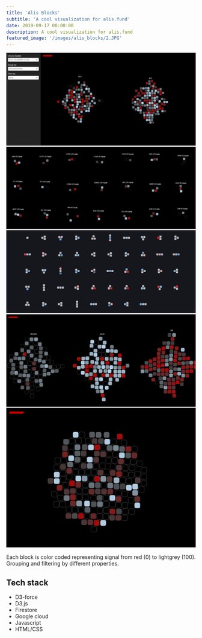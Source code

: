 ```yaml
---
title: 'Alis Blocks'
subtitle: 'A cool visualization for alis.fund'
date: 2019-09-17 00:00:00
description: A cool visualization for alis.fund
featured_image: '/images/alis_blocks/2.JPG'
---
```


<div class="gallery" data-columns="3">
	<img src="/images/alis_blocks/5.JPG">
	<img src="/images/alis_blocks/4.JPG">
  <img src="/images/alis_blocks/3.png">
  <img src="/images/alis_blocks/2.JPG">
  <img src="/images/alis_blocks/1.JPG">
</div>

Each block is color coded representing signal from red (0) to lightgrey (100). Grouping and filtering by different properties.

## Tech stack

* D3-force
* D3.js
* Firestore
* Google cloud
* Javascript
* HTML/CSS